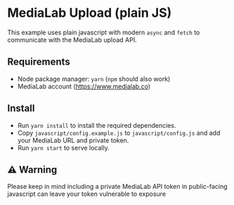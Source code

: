 # MediaLab Upload (plain JS)

This example uses plain javascript with modern `async` and `fetch` to communicate with the MediaLab upload API.

## Requirements

- Node package manager: `yarn` (`npm` should also work)
- MediaLab account (https://www.medialab.co)

## Install

- Run `yarn install` to install the required dependencies. 
- Copy `javascript/config.example.js` to `javascript/config.js` and add your MediaLab URL and private token. 
- Run `yarn start` to serve locally.

## ⚠️ Warning

Please keep in mind including a private MediaLab API token in public-facing javascript can leave your token vulnerable to exposure
